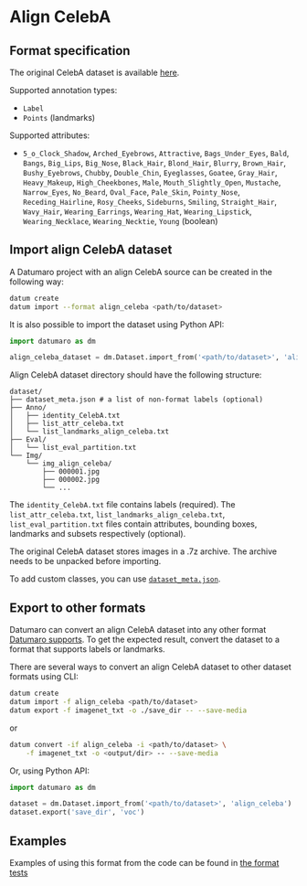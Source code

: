 # Align CelebA

## Format specification

The original CelebA dataset is available
[here](https://mmlab.ie.cuhk.edu.hk/projects/CelebA.html).

Supported annotation types:
- `Label`
- `Points` (landmarks)

Supported attributes:
- `5_o_Clock_Shadow`, `Arched_Eyebrows`, `Attractive`,
  `Bags_Under_Eyes`, `Bald`, `Bangs`, `Big_Lips`, `Big_Nose`, `Black_Hair`,
  `Blond_Hair`, `Blurry`, `Brown_Hair`, `Bushy_Eyebrows`, `Chubby`,
  `Double_Chin`, `Eyeglasses`, `Goatee`, `Gray_Hair`, `Heavy_Makeup`,
  `High_Cheekbones`, `Male`, `Mouth_Slightly_Open`, `Mustache`, `Narrow_Eyes`,
  `No_Beard`, `Oval_Face`, `Pale_Skin`, `Pointy_Nose`, `Receding_Hairline`,
  `Rosy_Cheeks`, `Sideburns`, `Smiling`, `Straight_Hair`, `Wavy_Hair`,
  `Wearing_Earrings`, `Wearing_Hat`, `Wearing_Lipstick`, `Wearing_Necklace`,
  `Wearing_Necktie`, `Young` (boolean)

## Import align CelebA dataset

A Datumaro project with an align CelebA source can be created
in the following way:

```bash
datum create
datum import --format align_celeba <path/to/dataset>
```

It is also possible to import the dataset using Python API:

```python
import datumaro as dm

align_celeba_dataset = dm.Dataset.import_from('<path/to/dataset>', 'align_celeba')
```

Align CelebA dataset directory should have the following structure:

<!--lint disable fenced-code-flag-->
```
dataset/
├── dataset_meta.json # a list of non-format labels (optional)
├── Anno/
│   ├── identity_CelebA.txt
│   ├── list_attr_celeba.txt
│   └── list_landmarks_align_celeba.txt
├── Eval/
│   └── list_eval_partition.txt
└── Img/
    └── img_align_celeba/
        ├── 000001.jpg
        ├── 000002.jpg
        └── ...
```

The `identity_CelebA.txt` file contains labels (required).
The `list_attr_celeba.txt`, `list_landmarks_align_celeba.txt`,
`list_eval_partition.txt` files contain attributes, bounding boxes,
landmarks and subsets respectively (optional).

The original CelebA dataset stores images in a .7z archive. The archive
needs to be unpacked before importing.

To add custom classes, you can use [`dataset_meta.json`](/docs/user-manual/supported_formats/#dataset-meta-file).

## Export to other formats

Datumaro can convert an align CelebA dataset into any other format [Datumaro supports](/docs/user-manual/supported_formats/).
To get the expected result, convert the dataset to a format
that supports labels or landmarks.

There are several ways to convert an align CelebA dataset to other dataset
formats using CLI:

```bash
datum create
datum import -f align_celeba <path/to/dataset>
datum export -f imagenet_txt -o ./save_dir -- --save-media
```
or
``` bash
datum convert -if align_celeba -i <path/to/dataset> \
    -f imagenet_txt -o <output/dir> -- --save-media
```

Or, using Python API:

```python
import datumaro as dm

dataset = dm.Dataset.import_from('<path/to/dataset>', 'align_celeba')
dataset.export('save_dir', 'voc')
```

## Examples

Examples of using this format from the code can be found in
[the format tests](https://github.com/openvinotoolkit/datumaro/blob/develop/tests/test_align_celeba_format.py)
